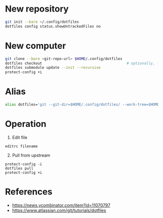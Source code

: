 # New repository

```bash
git init --bare ~/.config/dotfiles
dotfiles config status.showUntrackedFiles no
```

# New computer

```bash
git clone --bare <git-repo-url> $HOME/.config/dotfiles
dotfiles checkout                                       # optionally, -f
dotfiles submodule update --init --recursive 
protect-config +i
```

# Alias

```bash
alias dotfiles='git --git-dir=$HOME/.config/dotfiles/ --work-tree=$HOME'
```

# Operation

1. Edit file

```
editrc filename
```

2. Pull from upstream

```
protect-config -i
dotfiles pull
protect-config +i
```

# References

* https://news.ycombinator.com/item?id=11070797
* https://www.atlassian.com/git/tutorials/dotfiles
